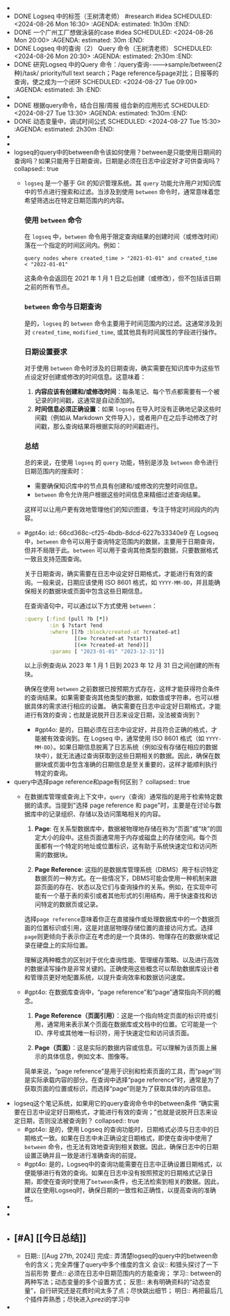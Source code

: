 -
- DONE Logseq 中的标签（王树清老师） #research #idea 
  SCHEDULED: <2024-08-26 Mon 16:30> 
  :AGENDA:
  estimated: 1h30m
  :END:
- DONE 一个广州工厂想做泳装的case #idea 
  SCHEDULED: <2024-08-26 Mon 20:00>
  :AGENDA:
  estimated: 30m
  :END:
- DONE Logseq 中的查询（2） Query 命令（王树清老师）
  SCHEDULED: <2024-08-26 Mon 20:30>
  :AGENDA:
  estimated: 2h30m
  :END:
- DONE 研究Logseq 中的Query 命令：/query查询---->sample/between(2种)/task/ priority/full text search；Page reference与page对比；日报等的查询，使之成为一个闭环
  SCHEDULED: <2024-08-27 Tue 09:00>
  :AGENDA:
  estimated: 3h
  :END:
-
- DONE 根据query命令，结合日报/周报 组合新的应用形式
  SCHEDULED: <2024-08-27 Tue 13:30>
  :AGENDA:
  estimated: 1h30m
  :END:
- DONE 动态变量中，调试时间公式
  SCHEDULED: <2024-08-27 Tue 15:30>
  :AGENDA:
  estimated: 2h30m
  :END:
-
-
- logseq的query中的between命令该如何使用？between是只能使用日期间的查询吗？如果只能用于日期查询，日期是必须在日志中设定好才可供查询吗？
  collapsed:: true
	- `logseq` 是一个基于 Git 的知识管理系统。其 `query` 功能允许用户对知识库中的节点进行搜索和过滤。当涉及到使用 `between` 命令时，通常意味着您希望筛选出在特定日期范围内的内容。
	  
	  ### 使用 `between` 命令
	  
	  在 `logseq` 中，`between` 命令用于限定查询结果的创建时间（或修改时间）落在一个指定的时间区间内。例如：
	  
	  ```
	  query nodes where created_time > "2021-01-01" and created_time < "2022-01-01"
	  ```
	  
	  这条命令会返回在 2021 年 1 月 1 日之后创建（或修改），但不包括该日期之前的所有节点。
	  
	  ### `between` 命令与日期查询
	  
	  是的，`logseq` 的 `between` 命令主要用于时间范围内的过滤。这通常涉及到对 `created_time`, `modified_time`, 或其他具有时间属性的字段进行操作。
	  
	  ### 日期设置要求
	  
	  对于使用 `between` 命令时涉及的日期查询，确实需要在知识库中为这些节点设定好创建或修改的时间信息。这意味着：
	  
	  1. **内容应该有创建和/或修改时间**：每条笔记、每个节点都需要有一个被记录的时间戳，这通常是自动添加的。
	  2. **时间信息必须正确设置**：如果 `logseq` 在导入时没有正确地记录这些时间戳（例如从 Markdown 文件导入），或者用户在之后手动修改了时间戳，那么查询结果将根据实际的时间戳进行。
	  
	  ### 总结
	  
	  总的来说，在使用 `logseq` 的 `query` 功能，特别是涉及 `between` 命令进行日期范围内的搜索时：
	  
	  - 需要确保知识库中的节点具有创建和/或修改的完整时间信息。
	  - `between` 命令允许用户根据这些时间信息来精细过滤查询结果。
	  
	  这样可以让用户更有效地管理他们的知识图谱，专注于特定时间段内的内容。
	- #gpt4o:
	  id:: 66cd368c-cf25-4bdb-8dcd-6227b33340e9
	  在 Logseq 中，`between` 命令可以用于查询特定范围内的数据，主要用于日期查询，但并不局限于此。`between` 可以用于查询其他类型的数据，只要数据格式一致且支持范围查询。
	  
	  关于日期查询，确实需要在日志中设定好日期格式，才能进行有效的查询。一般来说，日期应该使用 ISO 8601 格式，如 `YYYY-MM-DD`，并且能确保相关的数据块或页面中包含这些日期信息。 
	  
	  在查询语句中，可以通过以下方式使用 `between`：
	  
	  ```clojure
	  :query [:find (pull ?b [*])
	          :in $ ?start ?end
	          :where [[?b :block/created-at ?created-at]
	                  [(>= ?created-at ?start)]
	                  [(<= ?created-at ?end)]]
	          :params [ "2023-01-01" "2023-12-31"]]
	  ```
	  
	  以上示例查询从 2023 年 1 月 1 日到 2023 年 12 月 31 日之间创建的所有块。
	  
	  确保在使用 `between` 之前数据已按预期方式存在，这样才能获得符合条件的查询结果。如果需要查询其他类型的数据，如数值或字符串，也可以根据具体的需求进行相应的设置。      确实需要在日志中设定好日期格式，才能进行有效的查询；也就是说脱开日志来设定日期，没法被查询到？
		- #gpt4o:
		  是的，日期必须在日志中设定好，并且符合正确的格式，才能被有效查询到。在 Logseq 中，通常使用 ISO 8601 格式（如 `YYYY-MM-DD`）。如果日期信息脱离了日志系统（例如没有存储在相应的数据块中），就无法通过查询获取到这些日期相关的数据。因此，确保在数据块或页面中包含准确的日期信息是至关重要的，这样才能顺利执行特定的查询。
- query中选择page reference和page有何区别？
  collapsed:: true
	- 在数据库管理或查询上下文中，`query`（查询）通常指的是用于检索特定数据的请求。当提到"选择 page reference 和 page"时，主要是在讨论与数据库中的记录组织、存储以及访问策略相关的内容。
	  
	  1. **Page**: 在关系型数据库中，数据被物理地存储在称为“页面”或“块”的固定大小的段中。这些页面通常用于内存或磁盘上的存储空间。每个页面都有一个特定的地址或位置标识，这有助于系统快速定位和访问所需的数据块。
	  
	  2. **Page Reference**: 这指的是数据库管理系统（DBMS）用于标识特定数据页的一种方式。在一些情况下，DBMS可能会使用一种机制来跟踪页面的存在、状态以及它们与查询操作的关系。例如，在实现中可能有一个基于表的索引或者其他形式的引用结构，用于快速查找和访问特定的数据页或记录。
	  
	  选择`page reference`意味着你正在直接操作或处理数据库中的一个数据页面的位置标识或引用，这是对底层物理存储位置的直接访问方式。选择`page`则更倾向于表示你正在考虑的是一个具体的、物理存在的数据块或记录在硬盘上的实际位置。
	  
	  理解这两种概念的区别对于优化查询性能、管理缓存策略、以及进行高效的数据读写操作是非常关键的。正确使用这些概念可以帮助数据库设计者和管理员更好地配置系统，以提升查询效率和数据访问速度。
	- #gpt4o:
	  在数据库查询中，“page reference”和“page”通常指向不同的概念。
	  
	  1. **Page Reference（页面引用）**：这是一个指向特定页面的标识符或引用，通常用来表示某个页面在数据库或文档中的位置。它可能是一个ID、序号或其他唯一标识符，用于快速定位和访问该页面。
	  
	  2. **Page（页面）**：这是实际的数据内容或信息。可以理解为该页面上展示的具体信息，例如文本、图像等。
	  
	  简单来说，“page reference”是用于识别和检索页面的工具，而“page”则是实际承载内容的部分。在查询中选择“page reference”时，通常是为了获取页面的位置或标识，而选择“page”则是为了获取具体的内容信息。
- logseq这个笔记系统，如果用它的query查询命令中的between条件 “确实需要在日志中设定好日期格式，才能进行有效的查询；”也就是说脱开日志来设定日期，否则没法被查询到？
  collapsed:: true
	- #gpt4o:
	  是的，使用 Logseq 的查询功能时，日期格式必须与日志中的日期格式一致。如果在日志中未正确设定日期格式，即使在查询中使用了 `between` 命令，也无法有效地查询到相关数据。因此，确保日志中的日期设置正确并且一致是进行准确查询的前提。
	- #gpt4o:
	  是的，Logseq中的查询功能需要在日志中正确设置日期格式，以便能够进行有效的查询。如果在日志中没有按照预定的日期格式记录日期，即使在查询时使用了`between`条件，也无法检索到相关的数据。因此，建议在使用Logseq时，确保日期的一致性和正确性，以提高查询的准确性。
-
-
- ## [#A] [[今日总结]]
	- 日期:: [[Aug 27th, 2024]]
	  完成:: 弄清楚logseq的query中的between命令的含义；完全弄懂了query中多个维度的含义
	  会议:: 和猎头探讨了一下当前形势
	  要点:: 必须在日志中日期范围内的方能查询；
	  学习:: between的两种写法；动态变量的多个设置方式； 
	  反思:: 未有明确资料的“动态变量”，自行研究还是花费时间太多了点；尽快跳出细节；
	  明日:: 再把最后几个插件弄熟悉；尽快进入prezi的学习中
-
